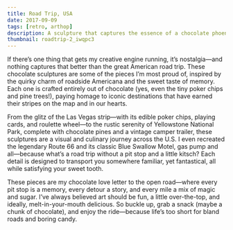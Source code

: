 ```yaml
---
title: Road Trip, USA
date: 2017-09-09
tags: [retro, arthop]
description: A sculpture that captures the essence of a chocolate phoenix.
thumbnail: roadtrip-2_iwqpc3
---
```


If there’s one thing that gets my creative engine running, it’s nostalgia—and nothing captures that better than the great American road trip. These chocolate sculptures are some of the pieces I’m most proud of, inspired by the quirky charm of roadside Americana and the sweet taste of memory. Each one is crafted entirely out of chocolate (yes, even the tiny poker chips and pine trees!), paying homage to iconic destinations that have earned their stripes on the map and in our hearts.

From the glitz of the Las Vegas strip—with its edible poker chips, playing cards, and roulette wheel—to the rustic serenity of Yellowstone National Park, complete with chocolate pines and a vintage camper trailer, these sculptures are a visual and culinary journey across the U.S. I even recreated the legendary Route 66 and its classic Blue Swallow Motel, gas pump and all—because what’s a road trip without a pit stop and a little kitsch? Each detail is designed to transport you somewhere familiar, yet fantastical, all while satisfying your sweet tooth.

These pieces are my chocolate love letter to the open road—where every pit stop is a memory, every detour a story, and every mile a mix of magic and sugar. I’ve always believed art should be fun, a little over-the-top, and ideally, melt-in-your-mouth delicious. So buckle up, grab a snack (maybe a chunk of chocolate), and enjoy the ride—because life’s too short for bland roads and boring candy.
